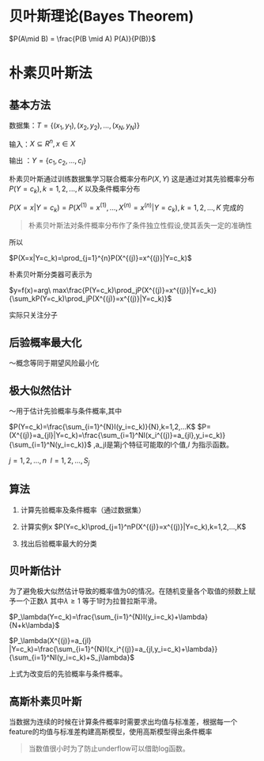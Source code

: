 # 贝叶斯理论(Bayes Theorem)

$P(A\mid B) = \frac{P(B \mid A) P(A)}{P(B)}$

# 朴素贝叶斯法

## 基本方法

数据集：$T=\{(x_1,y_1),(x_2,y_2),...,(x_N,y_N)\}$

输入：$X \subseteq R^n ,x\in X$

输出 ：$Y=\{c_1,c_2,...,c_i\}$

朴素贝叶斯通过训练数据集学习联合概率分布$P(X,Y)$ 这是通过对其先验概率分布$P(Y=c_k),k = 1,2,...,K$ 以及条件概率分布

$P(X=x|Y=c_k)=P(X^{(1)}=x^{(1)},...,X^{(n)}=x^{(n)}|Y=c_k),k=1,2,...,K$ 完成的

> 朴素贝叶斯法对条件概率分布作了条件独立性假设,使其丢失一定的准确性

所以

$P(X=x|Y=c_k)=\prod_{j=1}^{n}P(X^{(j)}=x^{(j)}|Y=c_k)$ 

朴素贝叶斯分类器可表示为

$y=f(x)=arg\ max\frac{P(Y=c_k)\prod_jP(X^{(j)}=x^{(j)}|Y=c_k)}{\sum_kP(Y=c_k)\prod_jP(X^{(j)}=x^{(j)}|Y=c_k)}$ 

实际只关注分子

## 后验概率最大化

～概念等同于期望风险最小化

## 极大似然估计

～用于估计先验概率与条件概率,其中

$P(Y=c_k)=\frac{\sum_{i=1}^{N}I(y_i=c_k)}{N},k=1,2,...K$ $P=(X^{(j)}=a_{jl}|Y=c_k)=\frac{\sum_{i=1}^NI(x_i^{(j)}=a_{jl},y_i=c_k)}{\sum_{i=1}^N(y_i=c_k)}$ ,a_jl是第j个特征可能取的l个值,$I$ 为指示函数。

$j=1,2,...,n\ \ l=1,2,...,S_j$ 

## 算法

1. 计算先验概率及条件概率（通过数据集）

2. 计算实例x $P(Y=c_k)\prod_{j=1}^nP(X^{(j)}=x^{(j)}|Y=c_k),k=1,2,...,K$ 

3. 找出后验概率最大的分类

## 贝叶斯估计

为了避免极大似然估计导致的概率值为0的情况。在随机变量各个取值的频数上赋予一个正数$\lambda$ 其中$\lambda \ge 1$ 等于1时为拉普拉斯平滑。

$P_\lambda(Y=c_k)=\frac{\sum_{i=1}^{N}I(y_i=c_k)+\lambda}{N+k\lambda}$ 

$P_\lambda(X^{(j)}=a_{jl} |Y=c_k)=\frac{\sum_{i=1}^{N}I(x_i^{(j)}=a_{jl,y_i=c_k)+\lambda}}{\sum_{i=1}^NI(y_i=c_k)+S_j\lambda}$

上式为改变后的先验概率与条件概率。

## 高斯朴素贝叶斯

当数据为连续的时候在计算条件概率时需要求出均值与标准差，根据每一个feature的均值与标准差构建高斯模型，使用高斯模型得出条件概率

> 当数值很小时为了防止underflow可以借助log函数。
